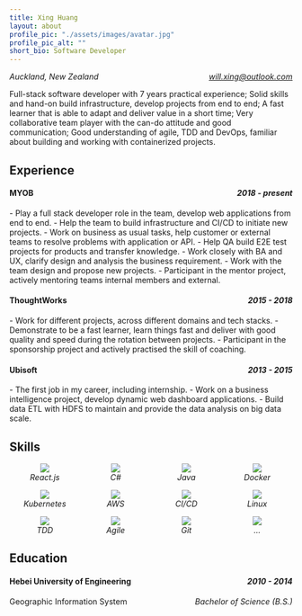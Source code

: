 ```yaml
---
title: Xing Huang
layout: about
profile_pic: "./assets/images/avatar.jpg"
profile_pic_alt: ""
short_bio: Software Developer
---
```


<p style="
    display: flex;
    justify-content: space-between;
"><i><i class="fa fa-map-marker" aria-hidden="true"></i> Auckland, New Zealand</i><i><i class="fa fa-envelope" aria-hidden="true"></i> <a href="mailto:will.xing@outlook.com">will.xing@outlook.com</a></i></p>

Full-stack software developer with 7 years practical experience; Solid skills and hand-on build infrastructure, develop projects from end to end; A fast learner that is able to adapt and deliver value in a short time; Very collaborative team player with the can-do attitude and good communication; Good understanding of agile, TDD and DevOps, familiar about building and working with containerized projects.

## Experience

<h4 style="
    display: flex;
    justify-content: space-between;
"><span>MYOB</span><i>2018 - present</i></h4>
- Play a full stack developer role in the team, develop web applications from end to end.
- Help the team to build infrastructure and CI/CD to initiate new projects.
- Work on business as usual tasks, help customer or external teams to resolve problems with application or API.
- Help QA build E2E test projects for products and transfer knowledge.
- Work closely with BA and UX, clarify design and analysis the business requirement.
- Work with the team design and propose new projects.
- Participant in the mentor project, actively mentoring teams internal members and external.

<h4 style="
    display: flex;
    justify-content: space-between;
"><span>ThoughtWorks</span><i>2015 - 2018</i></h4>
- Work for different projects, across different domains and tech stacks.
- Demonstrate to be a fast learner, learn things fast and deliver with good quality and speed during the rotation between projects.
- Participant in the sponsorship project and actively practised the skill of coaching.


<h4 style="
    display: flex;
    justify-content: space-between;
"><span>Ubisoft</span><i>2013 - 2015</i></h4>
- The first job in my career, including internship.
- Work on a business intelligence project, develop dynamic web dashboard applications.
- Build data ETL with HDFS to maintain and provide the data analysis on big data scale.

## Skills

<p class="skill-set">
  <i class="skill">
      <img src="https://img.icons8.com/color/50/000000/react-native.png"/>React.js
  </i>
  <i class="skill">
  <img src="https://img.icons8.com/color/50/000000/c-sharp-logo.png"/>C#
  </i>
  <i class="skill">
  <img src="https://img.icons8.com/color/50/000000/java-coffee-cup-logo.png"/>Java
  </i>
  <i class="skill">
  <img src="https://img.icons8.com/color/50/000000/docker.png"/>Docker
  </i>
</p>
<p class="skill-set">
  <i class="skill">
  <img src="https://img.icons8.com/color/50/000000/kubernetes.png"/>Kubernetes
  </i>
  <i class="skill">
  <img src="https://img.icons8.com/color/50/000000/amazon-s3.png"/>AWS
  </i>
  <i class="skill">
  <img src="https://img.icons8.com/color/50/000000/jenkins.png"/>CI/CD
  </i>
  <i class="skill">
  <img src="https://img.icons8.com/color/50/000000/linux.png"/>Linux
  </i>
</p>
<p class="skill-set">
  <i class="skill">
  <img src="https://img.icons8.com/color/50/000000/test-partial-passed.png"/>TDD
  </i>
  <i class="skill">
  <img src="https://img.icons8.com/color/50/000000/teamwork.png"/>Agile
  </i>
  <i class="skill">
  <img src="https://img.icons8.com/color/50/000000/github--v1.png"/>Git
  </i>
  <i class="skill">
      <img src="https://img.icons8.com/color/50/000000/learning.png"/>...
  </i>
</p>

<!--
<p style="display: flex;
    align-items: center;">
  <img src="https://img.icons8.com/color/50/000000/react-native.png"/> React.js
  <img src="https://img.icons8.com/color/50/000000/c-sharp-logo.png"/> C#
  <img src="https://img.icons8.com/color/50/000000/java-coffee-cup-logo.png"/> Java
</p>-->

## Education

<h4 style="
    display: flex;
    justify-content: space-between;
"><span>Hebei University of Engineering</span><i>2010 - 2014</i></h4>

<p style="
    display: flex;
    justify-content: space-between;
">Geographic Information System <i>Bachelor of Science (B.S.)</i></p>

<p class="social-set">
  <a href="https://www.linkedin.com/in/xnhuang/"><i class="fa fa-linkedin-square" aria-hidden="true"></i></a>
  <a href="https://github.com/WillXing"><i class="fa fa-github-square" aria-hidden="true"></i></a>
</p>

<style>
  @media print
  {
    nav, footer, .social-set {
      display: none;
    }
    main {
      margin: 50px 10px;
    }
    .author-bio img {
      width: 100px !important;
    }
  }

  .skill-set {
    display: flex;
    justify-content: space-around;
  }
  .skill {
    display: flex;
    align-items: center;
    width: 5rem;
    flex-direction: column;
  }
  .social-set {
    font-size: 30px;
  }
</style>